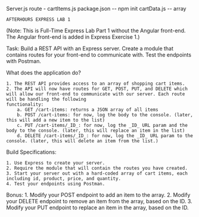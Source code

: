 Server.js
route - cartItems.js
package.json -- npm init
cartData.js -- array

    AFTER­HOURS EXPRESS LAB 1

(Note: This is Full-Time Express Lab Part 1 without the Angular front-end. The Angular front-end is added in Express Exercise 1.)

Task: Build a REST API with an Express server. Create a module that contains routes for your front-end to communicate with. Test the endpoints with Postman.

What does the application do?

    1. The REST API provides access to an array of shopping cart items.
    2. The API will now have routes for GET, POST, PUT, and DELETE which will allow our front-end to communicate with our server. Each route will be handling the following
    functionality:
        a. GET /cart‑items: returns a JSON array of all items
        b. POST /cart‑items: for now, log the body to the console. (later, this will add a new item to the list)
        c. PUT /cart‑items/_ID_: for now, log the _ID_ URL param and the body to the console. (later, this will replace an item in the list)
        d. DELETE /cart‑items/_ID_: for now, log the _ID_ URL param to the console. (later, this will delete an item from the list.)

Build Specifications:

    1. Use Express to create your server.
    2. Require the module that will contain the routes you have created.
    3. Start your server out with a hard-coded array of cart items, each including id, product, price, and quantity.
    4. Test your endpoints using Postman.

Bonus:
    1. Modify your POST endpoint to add an item to the array.
    2. Modify your DELETE endpoint to remove an item from the array, based on the ID.
    3. Modify your PUT endpoint to replace an item in the array, based on the ID.